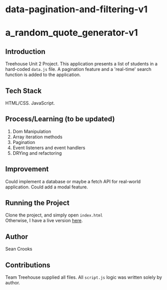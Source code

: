 # data-pagination-and-filtering-v1

# a_random_quote_generator-v1
## Introduction
Treehouse Unit 2 Project. This application presents a list of students in a hard-coded ```data.js``` file. A pagination feature and a 'real-time' search function is added to the application.

## Tech Stack
HTML/CSS. JavaScript.

## Process/Learning (to be updated)
1. Dom Manipulation
2. Array iteration methods
3. Pagination
4. Event listeners and event handlers
5. DRYing and refactoring

## Improvement
Could implement a database or maybe a fetch API for real-world application. Could add a modal feature.

## Running the Project
Clone the project, and simply open ```index.html```
<br /> Otherwise, I have a live version [here](https://crooks-s.github.io/data-pagination-and-filtering-v1/).

## Author
Sean Crooks

## Contributions
Team Treehouse supplied all files. All ```script.js``` logic was written solely by author. 
